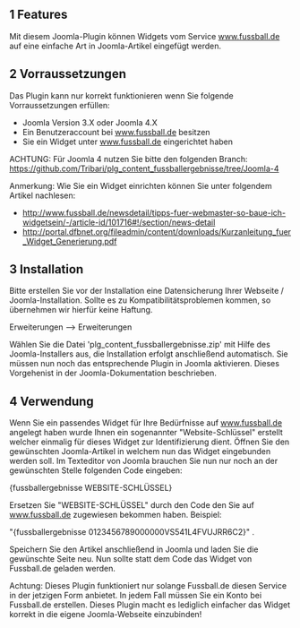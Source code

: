 
## 1 Features
Mit diesem Joomla-Plugin können Widgets vom Service www.fussball.de auf eine einfache Art in Joomla-Artikel eingefügt werden.

## 2 Vorraussetzungen
Das Plugin kann nur korrekt funktionieren wenn Sie folgende Vorraussetzungen erfüllen:
* Joomla Version 3.X oder Joomla 4.X
* Ein Benutzeraccount bei www.fussball.de besitzen
* Sie ein Widget unter www.fussball.de eingerichtet haben

ACHTUNG:
Für Joomla 4 nutzen Sie bitte den folgenden Branch: https://github.com/Tribari/plg_content_fussballergebnisse/tree/Joomla-4


Anmerkung:
Wie Sie ein Widget einrichten können Sie unter folgendem Artikel nachlesen:
* http://www.fussball.de/newsdetail/tipps-fuer-webmaster-so-baue-ich-widgetsein/-/article-id/101716#!/section/news-detail
* http://portal.dfbnet.org/fileadmin/content/downloads/Kurzanleitung_fuer_Widget_Generierung.pdf

## 3 Installation
Bitte erstellen Sie vor der Installation eine Datensicherung Ihrer Webseite / Joomla-Installation. Sollte es zu Kompatibilitätsproblemen kommen, so übernehmen wir hierfür keine Haftung.

Erweiterungen --> Erweiterungen

Wählen Sie die Datei 'plg_content_fussballergebnisse.zip' mit Hilfe des Joomla-Installers aus, die Installation erfolgt anschließend automatisch.
Sie müssen nun noch das entsprechende Plugin in Joomla aktivieren. Dieses Vorgehenist in der Joomla-Dokumentation beschrieben.

## 4 Verwendung
Wenn Sie ein passendes Widget für Ihre Bedürfnisse auf www.fussball.de angelegt haben wurde Ihnen ein sogenannter "Website-Schlüssel" erstellt welcher einmalig für dieses Widget zur Identifizierung dient.
Öffnen Sie den gewünschten Joomla-Artikel in welchem nun das Widget eingebunden werden soll. Im Texteditor von Joomla brauchen Sie nun nur noch an der gewünschten Stelle folgenden Code eingeben:

{fussballergebnisse WEBSITE-SCHLÜSSEL}

Ersetzen Sie "WEBSITE-SCHLÜSSEL" durch den Code den Sie auf www.fussball.de zugewiesen bekommen haben. 
Beispiel:

"{fussballergebnisse 0123456789000000VS541L4FVUJRR6C2}" .

Speichern Sie den Artikel anschließend in Joomla und laden Sie die gewünschte Seite neu. Nun sollte statt dem Code das Widget von Fussball.de geladen werden.

Achtung:
Dieses Plugin funktioniert nur solange Fussball.de diesen Service in der jetzigen Form anbietet. In jedem Fall müssen Sie ein Konto bei Fussball.de erstellen.
Dieses Plugin macht es lediglich einfacher das Widget korrekt in die eigene Joomla-Webseite einzubinden!
